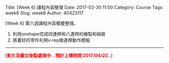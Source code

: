 Title: [Week 6] 課程內容整理
Date: 2017-03-30 11:00
Category: Course
Tags: week6
Slug: week6
Author: 40423117


[Week 6] 第六週課程內容概要整理。

1. 利用onshape完成四連桿和八連桿的繪製和組裝
2. 將畫好的零件利用v-rep做連桿動作模擬

<!-- PELICAN_END_SUMMARY -->

<hr/>

[<b><font color="#FF0000">影片及圖文後製處理中...預計上傳時間 2017/04/22..</font></b>]